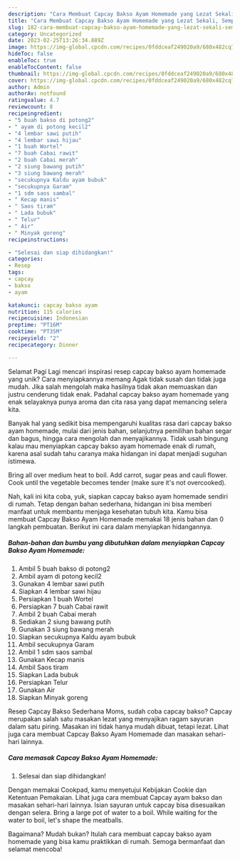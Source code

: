 ```yaml
---
description: "Cara Membuat Capcay Bakso Ayam Homemade yang Lezat Sekali, Sempurna"
title: "Cara Membuat Capcay Bakso Ayam Homemade yang Lezat Sekali, Sempurna"
slug: 182-cara-membuat-capcay-bakso-ayam-homemade-yang-lezat-sekali-sempurna
category: Uncategorized
date: 2023-02-25T13:26:34.889Z
image: https://img-global.cpcdn.com/recipes/0fddceaf249020a9/680x482cq70/capcay-bakso-ayam-homemade-foto-resep-utama.jpg
hideToc: false
enableToc: true
enableTocContent: false
thumbnail: https://img-global.cpcdn.com/recipes/0fddceaf249020a9/680x482cq70/capcay-bakso-ayam-homemade-foto-resep-utama.jpg
cover: https://img-global.cpcdn.com/recipes/0fddceaf249020a9/680x482cq70/capcay-bakso-ayam-homemade-foto-resep-utama.jpg
author: Admin
authorAv: notfound
ratingvalue: 4.7
reviewcount: 8
recipeingredient:
- "5 buah bakso di potong2"
- " ayam di potong kecil2"
- "4 lembar sawi putih"
- "4 lembar sawi hijau"
- "1 buah Wortel"
- "7 buah Cabai rawit"
- "2 buah Cabai merah"
- "2 siung bawang putih"
- "3 siung bawang merah"
- "secukupnya Kaldu ayam bubuk"
- "secukupnya Garam"
- "1 sdm saos sambal"
- " Kecap manis"
- " Saos tiram"
- " Lada bubuk"
- " Telur"
- " Air"
- " Minyak goreng"
recipeinstructions:

- "Selesai dan siap dihidangkan!"
categories:
- Resep
tags:
- capcay
- bakso
- ayam

katakunci: capcay bakso ayam 
nutrition: 115 calories
recipecuisine: Indonesian
preptime: "PT16M"
cooktime: "PT35M"
recipeyield: "2"
recipecategory: Dinner

---
```



Selamat Pagi Lagi mencari inspirasi resep capcay bakso ayam homemade yang unik? Cara menyiapkannya memang Agak tidak susah dan tidak juga mudah. Jika salah mengolah maka hasilnya tidak akan memuaskan dan justru cenderung tidak enak. Padahal capcay bakso ayam homemade yang enak selayaknya punya aroma dan cita rasa yang dapat memancing selera kita.


Banyak hal yang sedikit bisa mempengaruhi kualitas rasa dari capcay bakso ayam homemade, mulai dari jenis bahan, selanjutnya pemilihan bahan segar dan bagus, hingga cara mengolah dan menyajikannya. Tidak usah bingung kalau mau menyiapkan capcay bakso ayam homemade enak di rumah, karena asal sudah tahu caranya maka hidangan ini dapat menjadi suguhan istimewa.

Bring all over medium heat to boil. Add carrot, sugar peas and cauli flower. Cook until the vegetable becomes tender (make sure it&#39;s not overcooked).


Nah, kali ini kita coba, yuk, siapkan capcay bakso ayam homemade sendiri di rumah. Tetap dengan bahan sederhana, hidangan ini bisa memberi manfaat untuk membantu menjaga kesehatan tubuh kita. Kamu bisa membuat Capcay Bakso Ayam Homemade memakai 18 jenis bahan dan 0 langkah pembuatan. Berikut ini cara dalam menyiapkan hidangannya.

<!--inarticleads1-->

##### Bahan-bahan dan bumbu yang dibutuhkan dalam menyiapkan Capcay Bakso Ayam Homemade:

1. Ambil 5 buah bakso di potong2
1. Ambil  ayam di potong kecil2
1. Gunakan 4 lembar sawi putih
1. Siapkan 4 lembar sawi hijau
1. Persiapkan 1 buah Wortel
1. Persiapkan 7 buah Cabai rawit
1. Ambil 2 buah Cabai merah
1. Sediakan 2 siung bawang putih
1. Gunakan 3 siung bawang merah
1. Siapkan secukupnya Kaldu ayam bubuk
1. Ambil secukupnya Garam
1. Ambil 1 sdm saos sambal
1. Gunakan  Kecap manis
1. Ambil  Saos tiram
1. Siapkan  Lada bubuk
1. Persiapkan  Telur
1. Gunakan  Air
1. Siapkan  Minyak goreng


Resep Capcay Bakso Sederhana Moms, sudah coba capcay bakso? Capcay merupakan salah satu masakan lezat yang menyajikan ragam sayuran dalam satu piring. Masakan ini tidak hanya mudah dibuat, tetapi lezat. Lihat juga cara membuat Capcay Bakso Ayam Homemade dan masakan sehari-hari lainnya. 

<!--inarticleads2-->

##### Cara memasak Capcay Bakso Ayam Homemade:


1. Selesai dan siap dihidangkan!

Dengan memakai Cookpad, kamu menyetujui Kebijakan Cookie dan Ketentuan Pemakaian. Lihat juga cara membuat Capcay ayam bakso dan masakan sehari-hari lainnya. Isian sayuran untuk capcay bisa disesuaikan dengan selera. Bring a large pot of water to a boil. While waiting for the water to boil, let&#39;s shape the meatballs. 

Bagaimana? Mudah bukan? Itulah cara membuat capcay bakso ayam homemade yang bisa kamu praktikkan di rumah. Semoga bermanfaat dan selamat mencoba!
